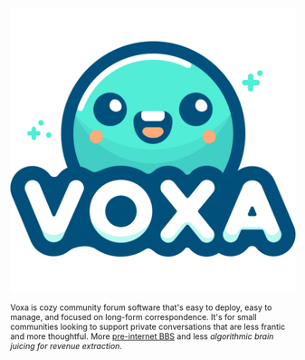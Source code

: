 ![Voxy, the Voxa mascot](priv/static/images/logo_full.svg)

Voxa is cozy community forum software that's easy to deploy, easy to manage, and focused on long-form correspondence.
It's for small communities looking to support private conversations that are less frantic and more thoughtful.
More [pre-internet BBS](https://en.wikipedia.org/wiki/Bulletin_board_system) and less *algorithmic brain juicing for
revenue extraction*.

